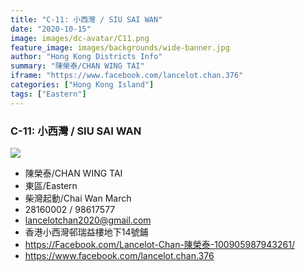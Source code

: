 ```yaml
---
title: "C-11: 小西灣 / SIU SAI WAN"
date: "2020-10-15"
image: images/dc-avatar/C11.png
feature_image: images/backgrounds/wide-banner.jpg
author: "Hong Kong Districts Info"
summary: "陳榮泰/CHAN WING TAI"
iframe: "https://www.facebook.com/lancelot.chan.376"
categories: ["Hong Kong Island"]
tags: ["Eastern"]
---
```


### C-11: 小西灣 / SIU SAI WAN  
![](/images/dc-avatar/C11.png)  

 - 陳榮泰/CHAN WING TAI  
 - 東區/Eastern  
 - 柴灣起動/Chai Wan March  
 - 28160002 / 98617577  
 - lancelotchan2020@gmail.com  
 - 香港小西灣邨瑞益樓地下14號鋪  
 - https://Facebook.com/Lancelot-Chan-陳榮泰-100905987943261/  
 - https://www.facebook.com/lancelot.chan.376
